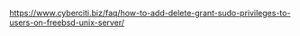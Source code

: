 https://www.cyberciti.biz/faq/how-to-add-delete-grant-sudo-privileges-to-users-on-freebsd-unix-server/